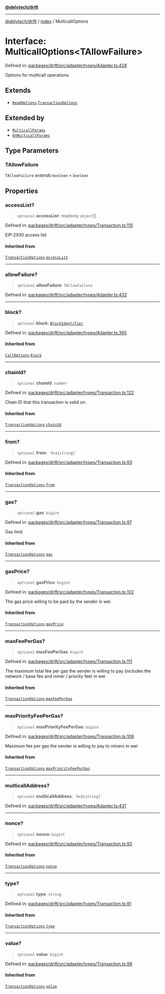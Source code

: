 [**@delvtech/drift**](../../README.md)

***

[@delvtech/drift](../../README.md) / [index](../README.md) / MulticallOptions

# Interface: MulticallOptions\<TAllowFailure\>

Defined in: [packages/drift/src/adapter/types/Adapter.ts:428](https://github.com/delvtech/drift/blob/95370f81f9813e8d583ed884b0b07657be0d8f2c/packages/drift/src/adapter/types/Adapter.ts#L428)

Options for multicall operations.

## Extends

- [`ReadOptions`](ReadOptions.md).[`TransactionOptions`](TransactionOptions.md)

## Extended by

- [`MulticallParams`](MulticallParams.md)
- [`OnMulticallParams`](../../testing/interfaces/OnMulticallParams.md)

## Type Parameters

### TAllowFailure

`TAllowFailure` *extends* `boolean` = `boolean`

## Properties

### accessList?

> `optional` **accessList**: readonly `object`[]

Defined in: [packages/drift/src/adapter/types/Transaction.ts:115](https://github.com/delvtech/drift/blob/95370f81f9813e8d583ed884b0b07657be0d8f2c/packages/drift/src/adapter/types/Transaction.ts#L115)

EIP-2930 access list

#### Inherited from

[`TransactionOptions`](TransactionOptions.md).[`accessList`](TransactionOptions.md#accesslist)

***

### allowFailure?

> `optional` **allowFailure**: `TAllowFailure`

Defined in: [packages/drift/src/adapter/types/Adapter.ts:432](https://github.com/delvtech/drift/blob/95370f81f9813e8d583ed884b0b07657be0d8f2c/packages/drift/src/adapter/types/Adapter.ts#L432)

***

### block?

> `optional` **block**: [`BlockIdentifier`](../type-aliases/BlockIdentifier.md)

Defined in: [packages/drift/src/adapter/types/Adapter.ts:365](https://github.com/delvtech/drift/blob/95370f81f9813e8d583ed884b0b07657be0d8f2c/packages/drift/src/adapter/types/Adapter.ts#L365)

#### Inherited from

[`CallOptions`](CallOptions.md).[`block`](CallOptions.md#block)

***

### chainId?

> `optional` **chainId**: `number`

Defined in: [packages/drift/src/adapter/types/Transaction.ts:122](https://github.com/delvtech/drift/blob/95370f81f9813e8d583ed884b0b07657be0d8f2c/packages/drift/src/adapter/types/Transaction.ts#L122)

Chain ID that this transaction is valid on.

#### Inherited from

[`TransactionOptions`](TransactionOptions.md).[`chainId`](TransactionOptions.md#chainid)

***

### from?

> `optional` **from**: `` `0x${string}` ``

Defined in: [packages/drift/src/adapter/types/Transaction.ts:93](https://github.com/delvtech/drift/blob/95370f81f9813e8d583ed884b0b07657be0d8f2c/packages/drift/src/adapter/types/Transaction.ts#L93)

#### Inherited from

[`TransactionOptions`](TransactionOptions.md).[`from`](TransactionOptions.md#from)

***

### gas?

> `optional` **gas**: `bigint`

Defined in: [packages/drift/src/adapter/types/Transaction.ts:97](https://github.com/delvtech/drift/blob/95370f81f9813e8d583ed884b0b07657be0d8f2c/packages/drift/src/adapter/types/Transaction.ts#L97)

Gas limit

#### Inherited from

[`TransactionOptions`](TransactionOptions.md).[`gas`](TransactionOptions.md#gas)

***

### gasPrice?

> `optional` **gasPrice**: `bigint`

Defined in: [packages/drift/src/adapter/types/Transaction.ts:102](https://github.com/delvtech/drift/blob/95370f81f9813e8d583ed884b0b07657be0d8f2c/packages/drift/src/adapter/types/Transaction.ts#L102)

The gas price willing to be paid by the sender in wei

#### Inherited from

[`TransactionOptions`](TransactionOptions.md).[`gasPrice`](TransactionOptions.md#gasprice)

***

### maxFeePerGas?

> `optional` **maxFeePerGas**: `bigint`

Defined in: [packages/drift/src/adapter/types/Transaction.ts:111](https://github.com/delvtech/drift/blob/95370f81f9813e8d583ed884b0b07657be0d8f2c/packages/drift/src/adapter/types/Transaction.ts#L111)

The maximum total fee per gas the sender is willing to pay (includes the
network / base fee and miner / priority fee) in wei

#### Inherited from

[`TransactionOptions`](TransactionOptions.md).[`maxFeePerGas`](TransactionOptions.md#maxfeepergas)

***

### maxPriorityFeePerGas?

> `optional` **maxPriorityFeePerGas**: `bigint`

Defined in: [packages/drift/src/adapter/types/Transaction.ts:106](https://github.com/delvtech/drift/blob/95370f81f9813e8d583ed884b0b07657be0d8f2c/packages/drift/src/adapter/types/Transaction.ts#L106)

Maximum fee per gas the sender is willing to pay to miners in wei

#### Inherited from

[`TransactionOptions`](TransactionOptions.md).[`maxPriorityFeePerGas`](TransactionOptions.md#maxpriorityfeepergas)

***

### multicallAddress?

> `optional` **multicallAddress**: `` `0x${string}` ``

Defined in: [packages/drift/src/adapter/types/Adapter.ts:431](https://github.com/delvtech/drift/blob/95370f81f9813e8d583ed884b0b07657be0d8f2c/packages/drift/src/adapter/types/Adapter.ts#L431)

***

### nonce?

> `optional` **nonce**: `bigint`

Defined in: [packages/drift/src/adapter/types/Transaction.ts:92](https://github.com/delvtech/drift/blob/95370f81f9813e8d583ed884b0b07657be0d8f2c/packages/drift/src/adapter/types/Transaction.ts#L92)

#### Inherited from

[`TransactionOptions`](TransactionOptions.md).[`nonce`](TransactionOptions.md#nonce)

***

### type?

> `optional` **type**: `string`

Defined in: [packages/drift/src/adapter/types/Transaction.ts:91](https://github.com/delvtech/drift/blob/95370f81f9813e8d583ed884b0b07657be0d8f2c/packages/drift/src/adapter/types/Transaction.ts#L91)

#### Inherited from

[`TransactionOptions`](TransactionOptions.md).[`type`](TransactionOptions.md#type)

***

### value?

> `optional` **value**: `bigint`

Defined in: [packages/drift/src/adapter/types/Transaction.ts:98](https://github.com/delvtech/drift/blob/95370f81f9813e8d583ed884b0b07657be0d8f2c/packages/drift/src/adapter/types/Transaction.ts#L98)

#### Inherited from

[`TransactionOptions`](TransactionOptions.md).[`value`](TransactionOptions.md#value)

